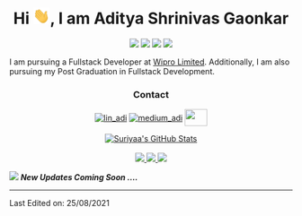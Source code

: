 <h1 align="center">Hi <img src="https://raw.githubusercontent.com/ABSphreak/ABSphreak/master/gifs/Hi.gif" width="30px">, I am Aditya Shrinivas Gaonkar </h1>
<p align="center">
<img src="https://img.shields.io/badge/Age-29-blue" />
  <img src="https://img.shields.io/badge/Focus-Front%20End,%20Opensource-brightgreen" />
  <img src="https://img.shields.io/badge/Lives-Bangalore-success" />
  <img src="https://img.shields.io/badge/Languages-English,%20Hindi,%20Kannada,%20Konkani,%20Bengali-brightgreen" />
</p>

I am pursuing a Fullstack Developer at [Wipro Limited](https://www.wipro.com/). Additionally, I am also pursuing my Post Graduation in Fullstack Development.

<h3 align="center">Contact </h3>
<p align="center">
<a href="https://in.linkedin.com/in/aditya-gaonkar-28821630/" target="blank"><img align="center" src="https://image.flaticon.com/icons/png/128/174/174857.png" alt="lin_adi" height="30" width="40" /></a>  
<a href="https://gaonkar-adi.medium.com/" target="blank"><img align="center" src="https://image.flaticon.com/icons/png/512/2111/2111505.png" alt="medium_adi" height="30" width="40" /></a>
 <a href = "mailto: gaonkar.adi@gmail.com"><img align="center" src="https://seeklogo.com/images/G/gmail-new-2020-logo-32DBE11BB4-seeklogo.com.png" height="30" width="40" /></a>
</p>


<p align="center">
  <a href="https://github.com/gaonkar-adi">
    <img src="https://github-readme-stats.vercel.app/api?username=gaonkar-adi&show_icons=true&theme=gotham" alt="Suriyaa's GitHub Stats">
  </a>
  <br><br>
    <a href="https://badges.pufler.dev">
    <img src="https://badges.pufler.dev/years/gaonkar-adi?style=flat-square&color=blue&logo=github">
  </a>
  <a href="https://github.com/gaonkar-adi?tab=repositories">
    <img src="https://badges.pufler.dev/repos/gaonkar-adi?style=flat-square&color=blue&logo=github">
  </a>
  <a href="https://gist.github.com/gaonkar-adi">
    <img src="https://badges.pufler.dev/gists/gaonkar-adi?style=flat-square&color=blue&logo=github">
  </a>
</p>


<img src="https://media.giphy.com/media/iY8CRBdQXODJSCERIr/giphy.gif" width="30px">&nbsp;***New Updates Coming Soon ....***


----

Last Edited on: 25/08/2021
